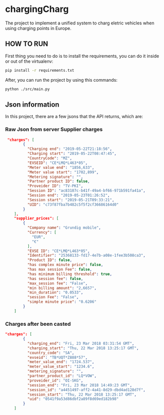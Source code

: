 # chargingCharg
The project to implement a unified system to charg eletric vehicles when using charging points in Europe.

## HOW TO RUN
First thing you need to do is to install the requirements, you can do it inside or out of the virtualenv:

```sh
pip install -r requirements.txt
```

After, you can run the project by using this commands:

```sh
python ./src/main.py
```

## Json information
In this project, there are a few jsons that the API returns, which are:

### Raw Json from server Supplier charges
```json
 "charges": [
        {
          "Charging end": "2019-05-22T21:18:56",
          "Charging start": "2019-05-22T08:47:45",
          "CountryCode": "MZ",
          "EVSEID": "CE*LMQ*L463*05",
          "Meter value end": "1856,633",
          "Meter value start": "1702,899",
          "Metering signature": "",
          "Partner product ID": false,
          "Proveider ID": "TV-PKI",
          "Session ID": "ac83107c-b41f-49a4-bf66-971b591fa41a",
          "Session end": "2019-05-23T01:26:52",
          "Session start": "2019-05-21T09:33:21",
          "UID": "c73f87fba7b482c5f5f2cf36686164d0"
        }
    ],
    "supplier_prices": [
        {
          "Company name": "Grundig mobile",
          "Currency": [
            "EUR",
            "€"
          ],
          "EVSE ID": "CE*LMQ*L463*05",
          "Identifier": "25368133-fd17-4e7b-a08e-1fee3b508ca3",
          "Product ID": false,
          "has complex minute price": false,
          "has max session Fee": false,
          "has minimum billing threshold": true,
          "has session fee": false,
          "max_session fee": "False",
          "min billing amount": "2,6657",
          "min_duration": "0.0533",
          "session Fee": "False",
          "simple minute price": "0.6206"
        }
    ]
```

### Charges after been casted
```json
"charges": [
        {
          "charging_end": "Fri, 23 Mar 2018 03:31:54 GMT",
          "charging_start": "Thu, 22 Mar 2018 13:25:17 GMT",
          "country_code": "SA",
          "evseid": "TB*UQT*Z888*57",
          "meter_value_end": "1724.537",
          "meter_value_start": "1234.6",
          "metering_signature": "",
          "partner_product_id": "LQ*VOW",
          "proveider_id": "OI-SKG",
          "session_end": "Fri, 23 Mar 2018 14:49:23 GMT",
          "session_id": "a4451497-aff2-4a41-8d29-dbd4ad128d7f",
          "session_start": "Thu, 22 Mar 2018 13:25:17 GMT",
          "uid": "0541f9a53d86dbf2a89f8d69ed182b98"
        }
    ]
```

